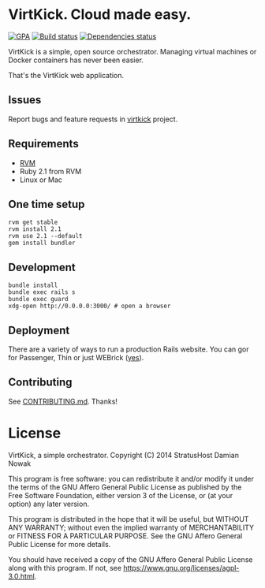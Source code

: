 # VirtKick. Cloud made easy.

[![GPA](https://img.shields.io/codeclimate/github/CovertLamp/virtkick-webapp.svg)](https://codeclimate.com/github/CovertLamp/virtkick-webapp)
[![Build status](https://img.shields.io/travis/CovertLamp/virtkick-webapp.svg)](https://travis-ci.org/CovertLamp/virtkick-webapp)
[![Dependencies status](http://img.shields.io/gemnasium/CovertLamp/virtkick-webapp.svg)](https://gemnasium.com/CovertLamp/virtkick-webapp)

VirtKick is a simple, open source orchestrator.
Managing virtual machines or Docker containers has never been easier.

That's the VirtKick web application.

## Issues

Report bugs and feature requests in [virtkick](https://github.com/CovertLamp/virtkick) project.

## Requirements

- [RVM](https://rvm.io/)
- Ruby 2.1 from RVM
- Linux or Mac

## One time setup

```
rvm get stable
rvm install 2.1
rvm use 2.1 --default
gem install bundler
```

## Development

```
bundle install
bundle exec rails s
bundle exec guard
xdg-open http://0.0.0.0:3000/ # open a browser
```

## Deployment

There are a variety of ways to run a production Rails website.
You can gor for Passenger, Thin or just WEBrick ([yes](http://stackoverflow.com/a/20941090/504845)).


## Contributing

See [CONTRIBUTING.md](https://github.com/CovertLamp/virtkick-website/blob/master/CONTRIBUTING.md). Thanks!





# License

VirtKick, a simple orchestrator.
Copyright (C) 2014 StratusHost Damian Nowak

This program is free software: you can redistribute it and/or modify
it under the terms of the GNU Affero General Public License as
published by the Free Software Foundation, either version 3 of the
License, or (at your option) any later version.

This program is distributed in the hope that it will be useful,
but WITHOUT ANY WARRANTY; without even the implied warranty of
MERCHANTABILITY or FITNESS FOR A PARTICULAR PURPOSE.  See the
GNU Affero General Public License for more details.

You should have received a copy of the GNU Affero General Public License
along with this program.  If not, see https://www.gnu.org/licenses/agpl-3.0.html.
